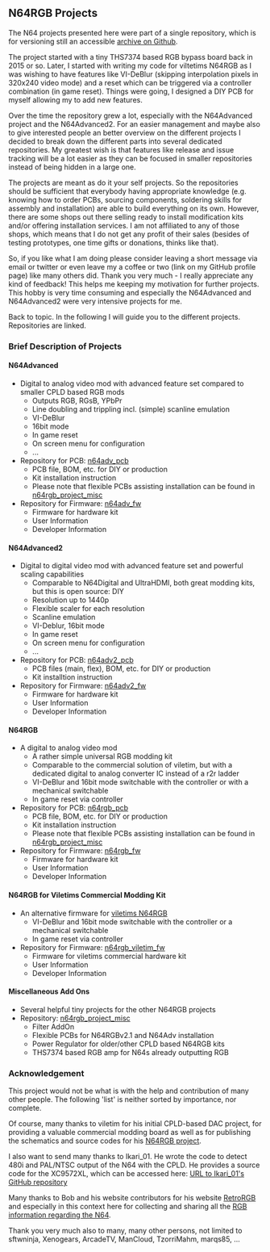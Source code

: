 N64RGB Projects
---

The N64 projects presented here were part of a single repository, which is for versioning still an accessible [archive on Github](https://github.com/borti4938/n64rgb).

The project started with a tiny THS7374 based RGB bypass board back in 2015 or so.
Later, I started with writing my code for viltetims N64RGB as I was wishing to have features like VI-DeBlur (skipping interpolation pixels in 320x240 video mode) and a reset which can be triggered via a controller combination (in game reset).
Things were going, I designed a DIY PCB for myself allowing my to add new features.

Over the time the repository grew a lot, especially with the N64Advanced project and the N64Advanced2.
For an easier management and maybe also to give interested people an better overview on the different projects I decided to break down the different parts into several dedicated repositories.
My greatest wish is that features like release and issue tracking will be a lot easier as they can be focused in smaller repositories instead of being hidden in a large one.

The projects are meant as do it your self projects.
So the repositories should be sufficient that everybody having appropriate knowledge (e.g. knowing how to order PCBs, sourcing components, soldering skills for assembly and installation) are able to build everything on its own.
However, there are some shops out there selling ready to install modification kits and/or offering installation services.
I am not affiliated to any of those shops, which means that I do not get any profit of their sales (besides of testing prototypes, one time gifts or donations, thinks like that).

So, if you like what I am doing please consider leaving a short message via email or twitter or even leave my a coffee or two (link on my GitHub profile page) like many others did.
Thank you very much - I really appreciate any kind of feedback!
This helps me keeping my motivation for further projects.
This hobby is very time consuming and especially the N64Advanced and N64Advanced2 were very intensive projects for me.

Back to topic.
In the following I will guide you to the different projects.
Repositories are linked.


### Brief Description of Projects

#### N64Advanced
  
- Digital to analog video mod with advanced feature set compared to smaller CPLD based RGB mods
  - Outputs RGB, RGsB, YPbPr
  - Line doubling and trippling incl. (simple) scanline emulation
  - VI-DeBlur
  - 16bit mode
  - In game reset
  - On screen menu for configuration
  - ...
- Repository for PCB: [n64adv\_pcb](https://github.com/borti4938/n64adv_pcb)
  - PCB file, BOM, etc. for DIY or production
  - Kit installation instruction
  - Please note that flexible PCBs assisting installation can be found in [n64rgb\_project\_misc](https://github.com/borti4938/n64rgb_project_misc)
- Repository for Firmware: [n64adv\_fw](https://github.com/borti4938/n64adv_fw)
  - Firmware for hardware kit
  - User Information
  - Developer Information


#### N64Advanced2

- Digital to digital video mod with advanced feature set and powerful scaling capabilities
  - Comparable to N64Digital and UltraHDMI, both great modding kits, but this is open source: DIY
  - Resolution up to 1440p
  - Flexible scaler for each resolution
  - Scanline emulation
  - VI-Deblur, 16bit mode
  - In game reset
  - On screen menu for configuration
  - ...
- Repository for PCB: [n64adv2\_pcb](https://github.com/borti4938/n64adv2_pcb)
  - PCB files (main, flex), BOM, etc. for DIY or production
  - Kit installtion instruction
- Repository for Firmware: [n64adv2\_fw](https://github.com/borti4938/n64adv2_fw)
  - Firmware for hardware kit
  - User Information
  - Developer Information


#### N64RGB

- A digital to analog video mod
  - A rather simple universal RGB modding kit
  - Comparable to the commercial solution of viletim, but with a dedicated digital to analog converter IC instead of a r2r ladder
  - VI-DeBlur and 16bit mode switchable with the controller or with a mechanical switchable
  - In game reset via controller
- Repository for PCB: [n64rgb\_pcb](https://github.com/borti4938/n64rgb_pcb)
  - PCB file, BOM, etc. for DIY or production
  - Kit installation instruction
  - Please note that flexible PCBs assisting installation can be found in [n64rgb\_project\_misc](https://github.com/borti4938/n64rgb_project_misc)
- Repository for Firmware: [n64rgb\_fw](https://github.com/borti4938/n64rgb_fw)
  - Firmware for hardware kit
  - User Information
  - Developer Information


#### N64RGB for Viletims Commercial Modding Kit

- An alternative firmware for [viletims N64RGB](http://www.etim.net.au/n64rgb/)
  - VI-DeBlur and 16bit mode switchable with the controller or a mechanical switchable
  - In game reset via controller
- Repository for Firmware: [n64rgb\_viletim\_fw](https://github.com/borti4938/n64rgb_fw4viletim)
  - Firmware for viletims commercial hardware kit
  - User Information
  - Developer Information


#### Miscellaneous Add Ons

- Several helpful tiny projects for the other N64RGB projects
- Repository: [n64rgb\_project\_misc](https://github.com/borti4938/n64rgb_project_misc)
  - Filter AddOn
  - Flexible PCBs for N64RGBv2.1 and N64Adv installation
  - Power Regulator for older/other CPLD based N64RGB kits
  - THS7374 based RGB amp for N64s already outputting RGB


### Acknowledgement

This project would not be what is with the help and contribution of many other people.
The following 'list' is neither sorted by importance, nor complete.

Of course, many thanks to viletim for his initial CPLD-based DAC project, for providing a valuable commercial modding board as well as for publishing the schematics and source codes for his [N64RGB project](http://www.etim.net.au/n64rgb/).

I also want to send many thanks to Ikari_01.
He wrote the code to detect 480i and PAL/NTSC output of the N64 with the CPLD.
He provides a source code for the XC9572XL, which can be accessed here: [URL to Ikari_01's GitHub repository](https://github.com/mrehkopf/n64rgb)

Many thanks to Bob and his website contributors for his website [RetroRGB](http://retrorgb.com) and especially in this context here for collecting and sharing all the [RGB information regarding the N64](http://retrorgb.com/n64.html).

Thank you very much also to many, many other persons, not limited to sftwninja, Xenogears, ArcadeTV, ManCloud, TzorriMahm, marqs85, ...
